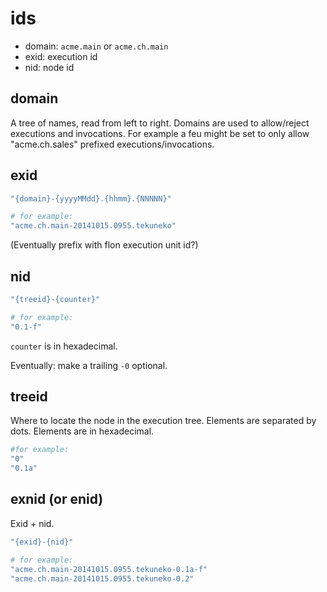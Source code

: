 
# ids

* domain: `acme.main` or `acme.ch.main`
* exid: execution id
* nid: node id

## domain

A tree of names, read from left to right. Domains are used to allow/reject executions and invocations. For example a feu might be set to only allow "acme.ch.sales" prefixed executions/invocations.

## exid

```ruby
"{domain}-{yyyyMMdd}.{hhmm}.{NNNNN}"

# for example:
"acme.ch.main-20141015.0955.tekuneko"
```
(Eventually prefix with flon execution unit id?)

## nid

```ruby
"{treeid}-{counter}"

# for example:
"0.1-f"
```

`counter` is in hexadecimal.

Eventually: make a trailing `-0` optional.

## treeid

Where to locate the node in the execution tree. Elements are separated by dots. Elements are in hexadecimal.

```ruby
#for example:
"0"
"0.1a"
```

## exnid (or enid)

Exid + nid.

```ruby
"{exid}-{nid}"

# for example:
"acme.ch.main-20141015.0955.tekuneko-0.1a-f"
"acme.ch.main-20141015.0955.tekuneko-0.2"
```

